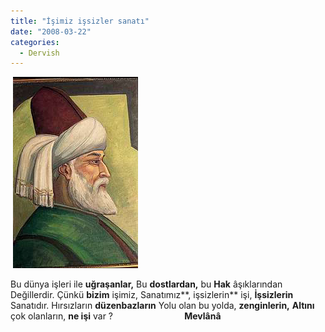 ```yaml
---
title: "İşimiz işsizler sanatı"
date: "2008-03-22"
categories: 
  - Dervish
---
```


 [![mevlana.jpg](../uploads/2008/03/mevlana-6.jpg)](../uploads/2008/03/mevlana-6.jpg "mevlana.jpg")

Bu dünya işleri ile **uğraşanlar,** Bu **dostlardan,** bu **Hak** âşıklarından Değillerdir. Çünkü **bizim** işimiz, Sanatımız**, işsizlerin** işi, **İşsizlerin** Sanatıdır. Hırsızların **düzenbazların** Yolu olan bu yolda, **zenginlerin,** **Altını** çok olanların, **ne işi** var ?                             **Mevlânâ**

